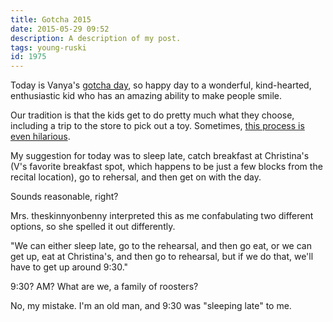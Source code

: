 ```yaml
---
title: Gotcha 2015
date: 2015-05-29 09:52
description: A description of my post.
tags: young-ruski
id: 1975
---
```

Today is Vanya's <a href="/adop/page.php?fn=adj05292007.content">gotcha day</a>, so happy day to a wonderful, kind-hearted, enthusiastic kid who has an amazing ability to make people smile.

Our tradition is that the kids get to do pretty much what they choose, including a trip to the store to pick out a toy.  Sometimes, <a href="/blog2/archives/824">this process is even hilarious</a>.
<span class="spanEndPreview">&nbsp;</span>

My suggestion for today was to sleep late, catch breakfast at Christina's (V's favorite breakfast spot, which happens to be just a few blocks from the recital location), go to rehersal, and then get on with the day.

Sounds reasonable, right?

Mrs. theskinnyonbenny interpreted this as me confabulating two different options, so she spelled it out differently.

"We can either sleep late, go to the rehearsal, and then go eat, or we can get up, eat at Christina's, and then go to rehearsal, but if we do that, we'll have to get up around 9:30."

9:30?  AM?  What are we, a family of roosters?

No, my mistake.  I'm an old man, and 9:30 was "sleeping late" to me.